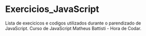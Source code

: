 # Exercicios_JavaScript
Lista de execicicos e codigos utilizados durante o parendizado de JavaScript.
Curso de JavaScript Matheus Battisti - Hora de Codar.
